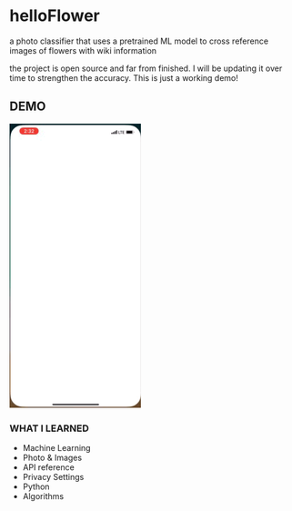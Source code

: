 # helloFlower
a photo classifier that uses a pretrained ML model to cross reference images of flowers with wiki information 

the project is open source and far from finished. I will be updating it over time to strengthen the accuracy. This is just a working demo!


## DEMO

![](images/Image%202.gif)

### WHAT I LEARNED

- Machine Learning 
- Photo & Images
- API reference
- Privacy Settings
- Python 
- Algorithms
